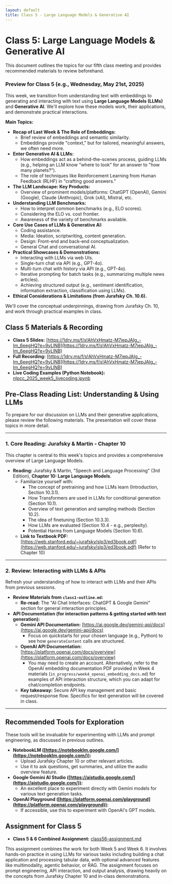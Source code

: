 ```yaml
---
layout: default
title: Class 5 - Large Language Models & Generative AI
---
```


# Class 5: Large Language Models & Generative AI

This document outlines the topics for our fifth class meeting and provides recommended materials to review beforehand.

### Preview for Class 5 (e.g., Wednesday, May 21st, 2025)

This week, we transition from understanding text with embeddings to generating and interacting with text using **Large Language Models (LLMs)** and **Generative AI**. We'll explore how these models work, their applications, and demonstrate practical interactions.

**Main Topics:**

*   **Recap of Last Week & The Role of Embeddings:**
    *   Brief review of embeddings and semantic similarity.
    *   Embeddings provide "context," but for tailored, meaningful answers, we often need more.
*   **Enter Generative AI & LLMs:**
    *   How embeddings act as a behind-the-scenes process, guiding LLMs (e.g., helping an LLM know "where to look" for an answer to "how many planets?").
    *   The role of techniques like Reinforcement Learning from Human Feedback (RLHF) in "crafting good answers."
*   **The LLM Landscape: Key Products:**
    *   Overview of prominent models/platforms: ChatGPT (OpenAI), Gemini (Google), Claude (Anthropic), Grok (xAI), Mistral, etc.
*   **Understanding LLM Benchmarks:**
    *   How to interpret common benchmarks (e.g., ELO scores).
    *   Considering the ELO vs. cost frontier.
    *   Awareness of the variety of benchmarks available.
*   **Core Use Cases of LLMs & Generative AI:**
    *   Coding assistance.
    *   Media: Ideation, scriptwriting, content generation.
    *   Design: Front-end and back-end conceptualization.
    *   General Chat and conversational AI.
*   **Practical Showcases & Demonstrations:**
    *   Interacting with LLMs via web UIs.
    *   Single-turn chat via API (e.g., GPT-4o).
    *   Multi-turn chat with history via API (e.g., GPT-4o).
    *   Iterative prompting for batch tasks (e.g., summarizing multiple news articles).
    *   Achieving structured output (e.g., sentiment identification, information extraction, classification using LLMs).
*   **Ethical Considerations & Limitations (from Jurafsky Ch. 10.6).**

We'll cover the conceptual underpinnings, drawing from Jurafsky Ch. 10, and work through practical examples in class.

## Class 5 Materials & Recording

*   **Class 5 Slides:** [https://1drv.ms/f/s!AhVxHmatz-M7jepJAIg_-Im_6eegHQ?e=9yLlNB](https://1drv.ms/f/s!AhVxHmatz-M7jepJAIg_-Im_6eegHQ?e=9yLlNB)
*   **Full Recording:** [https://1drv.ms/f/s!AhVxHmatz-M7jepJAIg_-Im_6eegHQ?e=9yLlNB](https://1drv.ms/f/s!AhVxHmatz-M7jepJAIg_-Im_6eegHQ?e=9yLlNB)
*   **Live Coding Examples (Python Notebook):** [nlpcc_2025_week5_livecoding.ipynb](./nlpcc_2025_week5_livecoding.ipynb)

## Pre-Class Reading List: Understanding & Using LLMs

To prepare for our discussion on LLMs and their generative applications, please review the following materials. The presentation will cover these topics in more detail.

---

### 1. Core Reading: Jurafsky & Martin - Chapter 10

This chapter is central to this week's topics and provides a comprehensive overview of Large Language Models.

*   **Reading:** Jurafsky & Martin, "Speech and Language Processing" (3rd Edition), **Chapter 10: Large Language Models**.
    *   Familiarize yourself with:
        *   The concept of pretraining and how LLMs learn (Introduction, Section 10.3.1).
        *   How Transformers are used in LLMs for conditional generation (Section 10.1).
        *   Overview of text generation and sampling methods (Section 10.2).
        *   The idea of finetuning (Section 10.3.3).
        *   How LLMs are evaluated (Section 10.4 - e.g., perplexity).
        *   Potential Harms from Language Models (Section 10.6).
    *   **Link to Textbook PDF:** [https://web.stanford.edu/~jurafsky/slp3/ed3book.pdf](https://web.stanford.edu/~jurafsky/slp3/ed3book.pdf) (Refer to Chapter 10)

---

### 2. Review: Interacting with LLMs & APIs

Refresh your understanding of how to interact with LLMs and their APIs from previous sessions.

*   **Review Materials from `class1-outline.md`:**
    *   **Re-read:** The "AI Chat Interfaces: ChatGPT & Google Gemini" section for general interaction principles.
*   **API Documentation (for interaction patterns & getting started with text generation):**
    *   **Gemini API Documentation:** [https://ai.google.dev/gemini-api/docs](https://ai.google.dev/gemini-api/docs)
        *   Focus on quickstarts for your chosen language (e.g., Python) to see how `generateContent` calls are structured.
    *   **OpenAI API Documentation:** [https://platform.openai.com/docs/overview](https://platform.openai.com/docs/overview)
        *   You may need to create an account. Alternatively, refer to the OpenAI embedding documentation PDF provided in Week 4 materials (`in_progress/week4_openai_embedding_docs.md`) for examples of API interaction structure, which you can adapt for chat/completion endpoints.
    *   **Key takeaway:** Secure API key management and basic request/response flow. Specifics for text generation will be covered in class.

---

## Recommended Tools for Exploration

These tools will be invaluable for experimenting with LLMs and prompt engineering, as discussed in previous outlines.

*   **NotebookLM ([https://notebooklm.google.com/](https://notebooklm.google.com/)):**
    *   Upload Jurafsky Chapter 10 or other relevant articles.
    *   Use it to ask questions, get summaries, and utilize the audio overview feature.
*   **Google Gemini AI Studio ([https://aistudio.google.com/](https://aistudio.google.com/)):**
    *   An excellent place to experiment directly with Gemini models for various text generation tasks.
*   **OpenAI Playground ([https://platform.openai.com/playground](https://platform.openai.com/playground)):**
    *   If accessible, use this to experiment with OpenAI's GPT models.

## Assignment for Class 5

*   **Class 5 & 6 Combined Assignment:** [class56-assignment.md](class56-assignment.md)

This assignment combines the work for both Week 5 and Week 6. It involves hands-on practice in using LLMs for various tasks including building a chat application and processing tabular data, with optional advanced features like multimodality, agentic behavior, or RAG. The assignment focuses on prompt engineering, API interaction, and output analysis, drawing heavily on the concepts from Jurafsky Chapter 10 and in-class demonstrations.